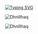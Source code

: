 <a href="https://git.io/typing-svg"> <img src="https://readme-typing-svg.demolab.com?font=Inter&weight=600&pause=1000&color=D4E7F7&width=435&lines=Hi+there%2C+I'm+Muhammad+Dhia+Ramadhanil+Haq!" alt="Typing SVG" /></a>

<p><img align="center" src="https://github-readme-stats.vercel.app/api?username=uhamhz&show_icons=true&locale=en" alt="Dhnillhaq" /></p>

<p><img align="center" src="https://github-readme-streak-stats.herokuapp.com/?user=uhamhz&" alt="Dhnillhaq" /></p>